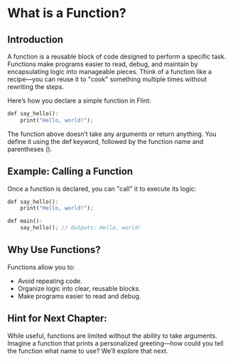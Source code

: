 # What is a Function?

## Introduction

A function is a reusable block of code designed to perform a specific task. Functions make programs easier to read, debug, and maintain by encapsulating logic into manageable pieces. Think of a function like a recipe—you can reuse it to "cook" something multiple times without rewriting the steps.

Here’s how you declare a simple function in Flint:

```rs
def say_hello():
    print("Hello, world!");
```

The function above doesn’t take any arguments or return anything. You define it using the def keyword, followed by the function name and parentheses ().

## Example: Calling a Function
Once a function is declared, you can "call" it to execute its logic:

```rs
def say_hello():
    print("Hello, world!");

def main():
    say_hello(); // Outputs: Hello, world!
```

## Why Use Functions?

Functions allow you to:
- Avoid repeating code.
- Organize logic into clear, reusable blocks.
- Make programs easier to read and debug.

## Hint for Next Chapter:
While useful, functions are limited without the ability to take arguments. Imagine a function that prints a personalized greeting—how could you tell the function what name to use? We’ll explore that next.

